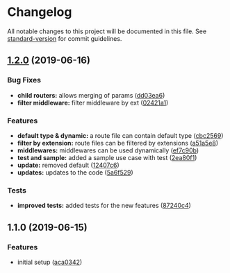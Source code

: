 # Changelog

All notable changes to this project will be documented in this file. See [standard-version](https://github.com/conventional-changelog/standard-version) for commit guidelines.

## [1.2.0](https://github.com/qasim9872/Dynamic-Express-Router/compare/v1.1.0...v1.2.0) (2019-06-16)


### Bug Fixes

* **child routers:** allows merging of params ([dd03ea6](https://github.com/qasim9872/Dynamic-Express-Router/commit/dd03ea6))
* **filter middleware:** filter middleware by ext ([02421a1](https://github.com/qasim9872/Dynamic-Express-Router/commit/02421a1))


### Features

* **default type & dynamic:** a route file can contain default type ([cbc2569](https://github.com/qasim9872/Dynamic-Express-Router/commit/cbc2569))
* **filter by extension:** route files can be filtered by extensions ([a51a5e8](https://github.com/qasim9872/Dynamic-Express-Router/commit/a51a5e8))
* **middlewares:** middlewares can be used dynamically ([ef7c90b](https://github.com/qasim9872/Dynamic-Express-Router/commit/ef7c90b))
* **test and sample:** added a sample use case with test ([2ea80f1](https://github.com/qasim9872/Dynamic-Express-Router/commit/2ea80f1))
* **update:** removed default ([12407c6](https://github.com/qasim9872/Dynamic-Express-Router/commit/12407c6))
* **updates:** updates to the code ([5a6f529](https://github.com/qasim9872/Dynamic-Express-Router/commit/5a6f529))


### Tests

* **improved tests:** added tests for the new features ([87240c4](https://github.com/qasim9872/Dynamic-Express-Router/commit/87240c4))



## 1.1.0 (2019-06-15)

### Features

-   initial setup ([aca0342](https://github.com/qasim9872/Dynamic-Express-Router/commit/aca0342))
